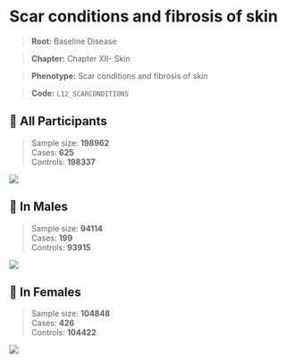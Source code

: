 # Scar conditions and fibrosis of skin

> **Root:** Baseline Disease  

> **Chapter:** Chapter XII- Skin  

> **Phenotype:** Scar conditions and fibrosis of skin  

> **Code:** `L12_SCARCONDITIONS`

## 🧪 All Participants  
> Sample size: **198962**  
> Cases: **625**  
> Controls: **198337**
<img src="/Disease/Figures/ALL/Baseline/L12_SCARCONDITIONS.png"/>
<CsvTable src="/Disease_Data/ALL/Baseline/LG_L12_SCARCONDITIONS.csv" label="🔍 View full results" />

## 👨 In Males  
> Sample size: **94114**  
> Cases: **199**  
> Controls: **93915**
<img src="/Disease/Figures/Male/Baseline/L12_SCARCONDITIONS.png"/>
<CsvTable src="/Disease_Data/Male/Baseline/LG_L12_SCARCONDITIONS.csv" label="🔍 View full results" />

## 👩 In Females  
> Sample size: **104848**  
> Cases: **426**  
> Controls: **104422**
<img src="/Disease/Figures/Female/Baseline/L12_SCARCONDITIONS.png"/>
<CsvTable src="/Disease_Data/Female/Baseline/LG_L12_SCARCONDITIONS.csv" label="🔍 View full results" />
